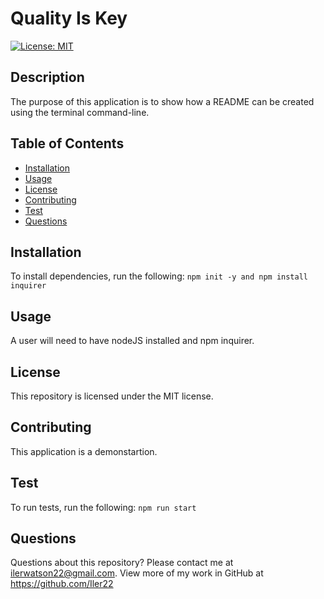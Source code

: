 # Quality Is Key

[![License: MIT](https://img.shields.io/badge/License-MIT-yellow.svg)](https://opensource.org/licenses/MIT)

## Description

The purpose of this application is to show how a README can be created using the terminal command-line.

## Table of Contents

- [Installation](#installation)
- [Usage](#usage)
- [License](#license)
- [Contributing](#contributing)
- [Test](#test)
- [Questions](#questions)

## Installation

To install dependencies, run the following:
`npm init -y and npm install inquirer`

## Usage

A user will need to have nodeJS installed and npm inquirer.

## License

This repository is licensed under the MIT license.

## Contributing

This application is a demonstartion.

## Test

To run tests, run the following:
`npm run start`

## Questions

Questions about this repository? Please contact me at [ilerwatson22@gmail.com](mailto:ilerwatson22@gmail.com). View more of my work in GitHub at https://github.com/Iler22

